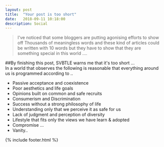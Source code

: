 ```yaml
---
layout: post
title:  "Your post is too short"
date:   2018-09-11 10:18:00
description: Social
---
```

> I've noticed that some bloggers are putting agonising efforts to show off Thousands of meaningless words  and  these kind of articles could be written with 10 words but  they have to show that they are something special in this world .... 

##By finishing this post, SVBTLE warns me that it's too short ...  
In a world that observes the following is reasonable that everything around us is programmed according to  ..

* Passive acceptance and coexistence
* Poor aesthetics and life goals
* Opinions built on common and safe recruits
* Consumerism and Discrimination
* Success without a strong philosophy of life
* Understanding only that we perceive it as safe for us
* Lack of judgment and perception of diversity
* Lifestyle  that fits only the views we have learn & adopted
* Compromise ...
* Vanity..

{% include footer.html %}
